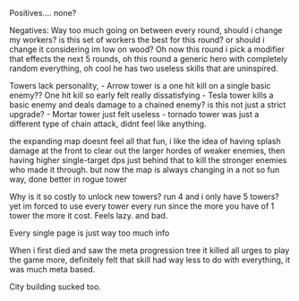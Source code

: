 Positives.... none? 

Negatives: 
Way too much going on between every round, should i change my workers? is this set of workers the best for this round? or should i change it considering im low on wood? 
Oh now this round i pick a modifier that effects the next 5 rounds, oh this round a generic hero with completely random everything, oh cool he has two useless skills that are uninspired. 

Towers lack personality, 
	- Arrow tower is a one hit kill on a single basic enemy?? One hit kill so early felt really dissatisfying 
	- Tesla tower kills a basic enemy and deals damage to a chained enemy? is this not just a strict upgrade? 
	- Mortar tower just felt useless 
	- tornado tower was just a different type of chain attack, didnt feel like anything. 
	

the expanding map doesnt feel all that fun, i like the idea of having splash damage at the front to clear out the larger hordes of weaker enemies, then having higher single-target dps just behind that to kill the stronger enemies who made it through. but now the map is always changing in a not so fun way, done better in rogue tower  

Why is it so costly to unlock new towers? run 4 and i only have 5 towers? yet im forced to use every tower every run since the more you have of 1 tower the more it cost. Feels lazy. and bad.

Every single page is just way too much info 

When i first died and saw the meta progression tree it killed all urges to play the game more, definitely felt that skill had way less to do with everything, it was much meta based. 

City building sucked too. 